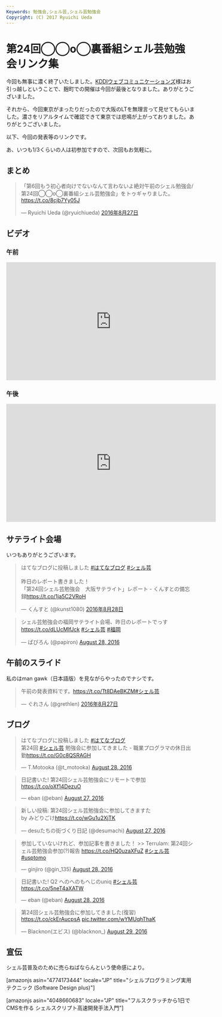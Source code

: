 ```yaml
---
Keywords: 勉強会,シェル芸,シェル芸勉強会
Copyright: (C) 2017 Ryuichi Ueda
---
```


# 第24回◯◯o◯裏番組シェル芸勉強会リンク集
今回も無事に濃く終了いたしました。<a href="http://www.kddi-webcommunications.co.jp/">KDDIウェブコミュニケーションズ</a>様はお引っ越しということで、麹町での開催は今回が最後となりました。ありがとうございました。

それから、今回東京がまったりだったので大阪のLTを無理言って見せてもらいました。濃さをリアルタイムで確認できて東京では悲鳴が上がっておりました。ありがとうございました。

以下、今回の発表等のリンクです。

あ、いつも1/3くらいの人は初参加ですので、次回もお気軽に。

<h2>まとめ</h2>

<blockquote class="twitter-tweet" data-lang="ja"><p lang="ja" dir="ltr">「第6回もう初心者向けでないなんて言わないよ絶対午前のシェル勉強会/第24回◯◯o◯裏番組シェル芸勉強会」をトゥギャりました。 <a href="https://t.co/8cjb7Yy05J">https://t.co/8cjb7Yy05J</a></p>&mdash; Ryuichi Ueda (@ryuichiueda) <a href="https://twitter.com/ryuichiueda/status/769523513283588096">2016年8月27日</a></blockquote>
<script async src="//platform.twitter.com/widgets.js" charset="utf-8"></script>

<h2>ビデオ</h2>

<h3>午前</h3>

<iframe width="560" height="315" src="https://www.youtube.com/embed/H5xSSjEQbMg" frameborder="0" allowfullscreen></iframe>
<h3>午後</h3>

<iframe width="560" height="315" src="https://www.youtube.com/embed/k2RglXdBrQc" frameborder="0" allowfullscreen></iframe>

<h2>サテライト会場</h2>

いつもありがとうございます。

<blockquote class="twitter-tweet" data-lang="ja"><p lang="ja" dir="ltr">はてなブログに投稿しました <a href="https://twitter.com/hashtag/%E3%81%AF%E3%81%A6%E3%81%AA%E3%83%96%E3%83%AD%E3%82%B0?src=hash">#はてなブログ</a> <a href="https://twitter.com/hashtag/%E3%82%B7%E3%82%A7%E3%83%AB%E8%8A%B8?src=hash">#シェル芸</a><br><br>昨日のレポート書きました！<br>「第24回シェル芸勉強会　大阪サテライト」レポート - くんすとの備忘録<a href="https://t.co/1ja5C2VRoH">https://t.co/1ja5C2VRoH</a></p>&mdash; くんすと (@kunst1080) <a href="https://twitter.com/kunst1080/status/769817484920655872">2016年8月28日</a></blockquote>
<script async src="//platform.twitter.com/widgets.js" charset="utf-8"></script>

<blockquote class="twitter-tweet" data-partner="tweetdeck"><p lang="ja" dir="ltr">シェル芸勉強会の福岡サテライト会場、昨日のレポートでっす <a href="https://t.co/dLUcMlfJck">https://t.co/dLUcMlfJck</a> <a href="https://twitter.com/hashtag/%E3%82%B7%E3%82%A7%E3%83%AB%E8%8A%B8?src=hash">#シェル芸</a> <a href="https://twitter.com/hashtag/%E7%A6%8F%E5%B2%A1?src=hash">#福岡</a></p>&mdash; ぱぴろん (@papiron) <a href="https://twitter.com/papiron/status/769761006474006532">August 28, 2016</a></blockquote>
<script async src="//platform.twitter.com/widgets.js" charset="utf-8"></script>


<h2>午前のスライド</h2>

私のはman gawk（日本語版）を見ながらやったのでナシです。

<blockquote class="twitter-tweet" data-lang="ja"><p lang="ja" dir="ltr">午前の発表資料です。<a href="https://t.co/Tt8DAeBKZM">https://t.co/Tt8DAeBKZM</a><a href="https://twitter.com/hashtag/%E3%82%B7%E3%82%A7%E3%83%AB%E8%8A%B8?src=hash">#シェル芸</a></p>&mdash; ぐれさん (@grethlen) <a href="https://twitter.com/grethlen/status/769363360324333569">2016年8月27日</a></blockquote>
<script async src="//platform.twitter.com/widgets.js" charset="utf-8"></script>


<h2>ブログ</h2>

<blockquote class="twitter-tweet" data-partner="tweetdeck"><p lang="ja" dir="ltr">はてなブログに投稿しました <a href="https://twitter.com/hashtag/%E3%81%AF%E3%81%A6%E3%81%AA%E3%83%96%E3%83%AD%E3%82%B0?src=hash">#はてなブログ</a><br>第24回 <a href="https://twitter.com/hashtag/%E3%82%B7%E3%82%A7%E3%83%AB%E8%8A%B8?src=hash">#シェル芸</a> 勉強会に参加してきました - 職業プログラマの休日出勤<a href="https://t.co/G0c8QSRAGH">https://t.co/G0c8QSRAGH</a></p>&mdash; T.Motooka (@t_motooka) <a href="https://twitter.com/t_motooka/status/769719023810387968">August 28, 2016</a></blockquote>
<script async src="//platform.twitter.com/widgets.js" charset="utf-8"></script>

<blockquote class="twitter-tweet" data-partner="tweetdeck"><p lang="ja" dir="ltr">日記書いた! 第24回シェル芸勉強会にリモートで参加<a href="https://t.co/oXf14DezuO">https://t.co/oXf14DezuO</a></p>&mdash; eban (@eban) <a href="https://twitter.com/eban/status/769600124335128576">August 27, 2016</a></blockquote>
<script async src="//platform.twitter.com/widgets.js" charset="utf-8"></script>

<blockquote class="twitter-tweet" data-partner="tweetdeck"><p lang="ja" dir="ltr">新しい投稿: 第24回シェル芸勉強会に参加してきますた<br>by みどりごけ<a href="https://t.co/wGu1u2XjTK">https://t.co/wGu1u2XjTK</a></p>&mdash; desuたちの街づくり日記 (@desumachi) <a href="https://twitter.com/desumachi/status/769520362140774400">August 27, 2016</a></blockquote>
<script async src="//platform.twitter.com/widgets.js" charset="utf-8"></script>

<blockquote class="twitter-tweet" data-partner="tweetdeck"><p lang="ja" dir="ltr">参加していないけれど、参加記事を書きました！ &gt;&gt; Terrulam: 第24回シェル芸勉強会参加(?)報告 <a href="https://t.co/HQ0uzaXFuZ">https://t.co/HQ0uzaXFuZ</a> <a href="https://twitter.com/hashtag/%E3%82%B7%E3%82%A7%E3%83%AB%E8%8A%B8?src=hash">#シェル芸</a> <a href="https://twitter.com/hashtag/usptomo?src=hash">#usptomo</a></p>&mdash; ginjiro (@gin_135) <a href="https://twitter.com/gin_135/status/769961662799577089">August 28, 2016</a></blockquote>
<script async src="//platform.twitter.com/widgets.js" charset="utf-8"></script>

<blockquote class="twitter-tweet" data-partner="tweetdeck"><p lang="ja" dir="ltr">日記書いた! Q2 へのへのもへじのuniq <a href="https://twitter.com/hashtag/%E3%82%B7%E3%82%A7%E3%83%AB%E8%8A%B8?src=hash">#シェル芸</a><a href="https://t.co/5neT4aXATW">https://t.co/5neT4aXATW</a></p>&mdash; eban (@eban) <a href="https://twitter.com/eban/status/769932073482223616">August 28, 2016</a></blockquote>
<script async src="//platform.twitter.com/widgets.js" charset="utf-8"></script>

<blockquote class="twitter-tweet" data-partner="tweetdeck"><p lang="ja" dir="ltr">第24回シェル芸勉強会に参加してきました(復習) <a href="https://t.co/ckErAucpsA">https://t.co/ckErAucpsA</a> <a href="https://t.co/wYMUqhThaK">pic.twitter.com/wYMUqhThaK</a></p>&mdash; Blacknon(エビス) (@blacknon_) <a href="https://twitter.com/blacknon_/status/770048707790331905">August 29, 2016</a></blockquote>
<script async src="//platform.twitter.com/widgets.js" charset="utf-8"></script>

<h2>宣伝</h2>

シェル芸普及のために売らねばならんという使命感により。

[amazonjs asin="4774173444" locale="JP" title="シェルプログラミング実用テクニック (Software Design plus)"]

[amazonjs asin="4048660683" locale="JP" title="フルスクラッチから1日でCMSを作る シェルスクリプト高速開発手法入門"]
